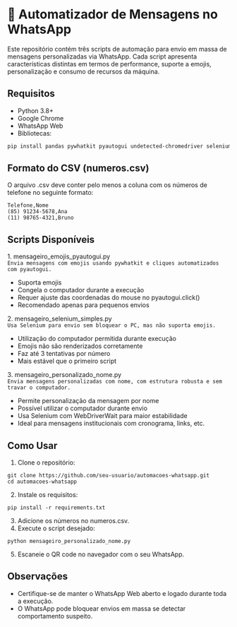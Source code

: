 # 🤖 Automatizador de Mensagens no WhatsApp

Este repositório contém três scripts de automação para envio em massa de mensagens personalizadas via WhatsApp. Cada script apresenta características distintas em termos de performance, suporte a emojis, personalização e consumo de recursos da máquina.

## Requisitos

- Python 3.8+
- Google Chrome
- WhatsApp Web
- Bibliotecas:

```bash
pip install pandas pywhatkit pyautogui undetected-chromedriver selenium
```

## Formato do CSV (numeros.csv)
O arquivo .csv deve conter pelo menos a coluna com os números de telefone no seguinte formato:

```
Telefone,Nome
(85) 91234-5678,Ana
(11) 98765-4321,Bruno
```

## Scripts Disponíveis
1️. mensageiro_emojis_pyautogui.py <br/>
```Envia mensagens com emojis usando pywhatkit e cliques automatizados com pyautogui.```

- Suporta emojis
- Congela o computador durante a execução
- Requer ajuste das coordenadas do mouse no pyautogui.click()
- Recomendado apenas para pequenos envios

2️. mensageiro_selenium_simples.py <br/>
```Usa Selenium para envio sem bloquear o PC, mas não suporta emojis.```

- Utilização do computador permitida durante execução
- Emojis não são renderizados corretamente
- Faz até 3 tentativas por número
- Mais estável que o primeiro script

3️. mensageiro_personalizado_nome.py <br/>
```Envia mensagens personalizadas com nome, com estrutura robusta e sem travar o computador.```

- Permite personalização da mensagem por nome
- Possível utilizar o computador durante envio
- Usa Selenium com WebDriverWait para maior estabilidade
- Ideal para mensagens institucionais com cronograma, links, etc.

##  Como Usar
1. Clone o repositório:

```
git clone https://github.com/seu-usuario/automacoes-whatsapp.git
cd automacoes-whatsapp
```

2. Instale os requisitos:

```
pip install -r requirements.txt
```

3. Adicione os números no numeros.csv.
4. Execute o script desejado:

```
python mensageiro_personalizado_nome.py
```
5. Escaneie o QR code no navegador com o seu WhatsApp.

## Observações
- Certifique-se de manter o WhatsApp Web aberto e logado durante toda a execução.
- O WhatsApp pode bloquear envios em massa se detectar comportamento suspeito.
